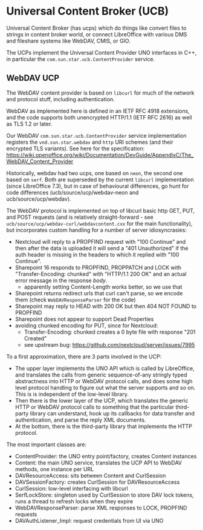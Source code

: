 # Universal Content Broker (UCB)

Universal Content Broker (has ucps) which do things like convert files
to strings in content broker world, or connect LibreOffice with
various DMS and fileshare systems like WebDAV, CMIS, or GIO.

The UCPs implement the Universal Content Provider UNO interfaces in
C++, in particular the `com.sun.star.ucb.ContentProvider` service.

## WebDAV UCP

The WebDAV content provider is based on `libcurl` for much of the
network and protocol stuff, including authentication.

WebDAV as implemented here is defined in an IETF RFC 4918 extensions,
and the code supports both unencrypted HTTP/1.1 (IETF RFC 2616) as
well as TLS 1.2 or later.

Our WebDAV `com.sun.star.ucb.ContentProvider` service implementation
registers the `vnd.sun.star.webdav` and `http` URI schemes (and their
encrypted TLS variants). See here for the specification:
https://wiki.openoffice.org/wiki/Documentation/DevGuide/AppendixC/The_WebDAV_Content_Provider

Historically, webdav had two ucps, one based on `neon`, the second one
based on `serf`. Both are superseded by the current `libcurl`
implementation (since LibreOffice 7.3), but in case of behavioural
differences, go hunt for code differences (ucb/source/ucp/webdav-neon
and ucb/source/ucp/webdav).

The WebDAV protocol is implemented on top of libcurl basic http GET,
PUT, and POST requests (and is relatively straight-forward - see
`ucb/source/ucp/webdav-curl/webdavcontent.cxx` for the main
functionality), but incorporates custom handling for a number of
server idiosyncrasies:

* Nextcloud will reply to a PROPFIND request with "100 Continue" and
  then after the data is uploaded it will send a "401 Unauthorized" if
  the auth header is missing in the headers to which it replied with
  "100 Continue".
* Sharepoint 16 responds to PROPFIND, PROPPATCH and LOCK with
  "Transfer-Encoding: chunked"
  with "HTTP/1.1 200 OK" and an actual error message in the response *body*.
  * apparently setting Content-Length works better, so we use that
* Sharepoint returns redirect urls that curl can't parse, so we encode
  them (check `WebDAVResponseParser` for the code)
* Sharepoint may reply to HEAD with 200 OK but then 404 NOT FOUND to PROPFIND
* Sharepoint does not appear to support Dead Properties
* avoiding chunked encoding for PUT, since for Nextcloud:
  * Transfer-Encoding: chunked creates a 0 byte file with response
    "201 Created"
  * see upstream bug: https://github.com/nextcloud/server/issues/7995

To a first approximation, there are 3 parts involved in the UCP:

* The upper layer implements the UNO API which is called by LibreOffice, and
  translates the calls from generic sequence-of-any stringly typed abstractness
  into HTTP or WebDAV protocol calls, and does some high level protocol
  handling to figure out what the server supports and so on. This is is
  independent of the low-level library.
* Then there is the lower layer of the UCP, which translates the generic HTTP
  or WebDAV protocol calls to something that the particular third-party library
  can understand, hook up its callbacks for data transfer and authentication,
  and parse the reply XML documents.
* At the bottom, there is the third-party library that implements the HTTP
  protocol.

The most important classes are:
* ContentProvider: the UNO entry point/factory, creates Content instances
* Content: the main UNO service, translates the UCP API to WebDAV methods,
  one instance per URL
* DAVResourceAccess: sits between Content and CurlSession
* DAVSessionFactory: creates CurlSession for DAVResourceAccess
* CurlSession: low-level interfacing with libcurl
* SerfLockStore: singleton used by CurlSession to store DAV lock tokens, runs
  a thread to refresh locks when they expire
* WebDAVResponseParser: parse XML responses to LOCK, PROPFIND requests
* DAVAuthListener_Impl: request credentials from UI via UNO

